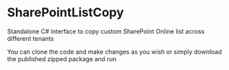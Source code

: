 # SharePointListCopy
Standalone C# interface to copy custom SharePoint Online list across different tenants

You can clone the code and make changes as you wish or simply download the published zipped package and run
